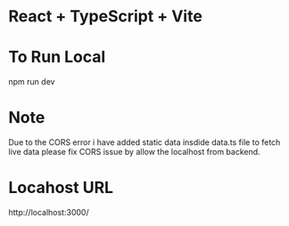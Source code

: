 # React + TypeScript + Vite

# To Run Local
  npm run dev

# Note
  Due to the CORS error i have added static data insdide data.ts file to fetch live data please fix CORS issue by allow the localhost from backend.
  

# Locahost URL   
http://localhost:3000/
